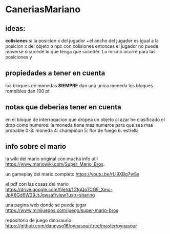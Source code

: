 # CaneriasMariano
## ideas:
**colisiones**
    si la posicion x del jugador +el ancho del jugador es igual a la posicion x del objeto o npc con colisiones entonces el jugador no puede moverse o sucede lo que tenga que suceder. Lo mismo ocurre para las posiciones y 


## propiedades a tener en cuenta
los bloques de monedas **SIEMPRE** dan una unica moneda
los bloques rompibles dan 100 pt
 
## notas que deberias tener en cuenta
en el bloque de interrogacion que dropea un objeto al azar he clasificado el drop como numeros:
la moneda tiene mas numeros para que sea mas probable
    0-3: moneda
    4: champiñon
    5: flor de fuego
    6: estrella


## info sobre el mario
la wiki del mario original con mucha info util
https://www.mariowiki.com/Super_Mario_Bros.

un gameplay del mario completo
https://youtu.be/rLl9XBg7wSs

el pdf con las cosas del mario
https://drive.google.com/file/d/1GfgQoTCGE_Xmc-JpK6Gd6W29JtJgwsaf/view?usp=sharing 

una pagina web donde se puede jugar
https://www.minijuegos.com/juego/super-mario-bros

repositorio de juego dinosaurio
https://github.com/dannyso16/pynasour/tree/master/pynasour